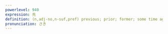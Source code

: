 ```yaml
---
powerlevel: 940
expression: 先
definition: (n,adj-no,n-suf,pref) previous; prior; former; some time ago; preceding; point (e.g. pencil); tip; end; nozzle; head (of a line); front; ahead; the other side; the future; hereafter; destination; (P)
pronunciation: さき
---
```

